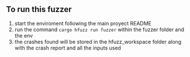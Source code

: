 ## To run this fuzzer

1. start the enviroment following the main proyect README
2. run the command `cargo hfuzz run fuzzer` within the fuzzer folder and the env 
3. the crashes found will be stored in the hfuzz_workspace folder along with the crash report and all the inputs used
